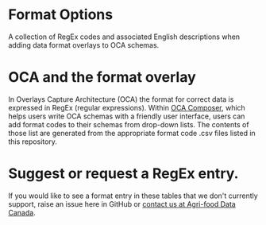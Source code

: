 # Format Options
A collection of RegEx codes and associated English descriptions when adding data format overlays to OCA schemas.

# OCA and the format overlay

In Overlays Capture Architecture (OCA) the format for correct data is expressed in RegEx (regular expressions). Within [OCA Composer](https://www.semanticengine.org), which helps users write OCA schemas with a friendly user interface, users can add format codes to their schemas from drop-down lists. The contents of those list are generated from the appropriate format code .csv files listed in this repository.

# Suggest or request a RegEx entry.

If you would like to see a format entry in these tables that we don't currently support, raise an issue here in GitHub or [contact us at Agri-food Data Canada](https://agrifooddatacanada.ca/contact-us/).
